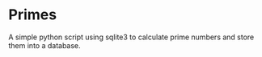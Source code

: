Primes
======

A simple python script using sqlite3 to calculate prime numbers and store them into a database.